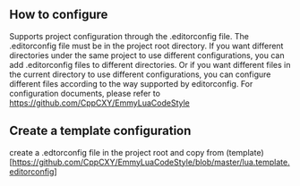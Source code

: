 ## How to configure
Supports project configuration through the .editorconfig file. The .editorconfig file must be in the project root directory. If you want different directories under the same project to use different configurations, you can add .editorconfig files to different directories. Or if you want different files in the current directory to use different configurations, you can configure different files according to the way supported by editorconfig. For configuration documents, please refer to https://github.com/CppCXY/EmmyLuaCodeStyle

## Create a template configuration
create a .edtorconfig file in the project root and copy from (template)[https://github.com/CppCXY/EmmyLuaCodeStyle/blob/master/lua.template.editorconfig]